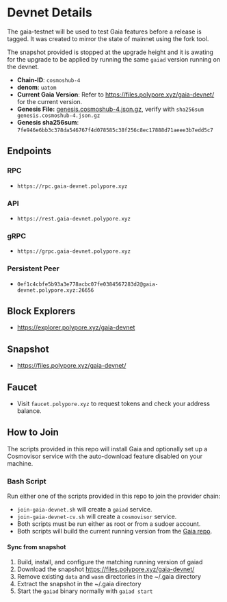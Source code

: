 
# Devnet Details

The gaia-testnet will be used to test Gaia features before a release is tagged. It was created to mirror the state of mainnet using the fork tool.

The snapshot provided is stopped at the upgrade height and it is awating for the upgrade to be applied by running the same `gaiad` version running on the devnet.

* **Chain-ID**: `cosmoshub-4`
* **denom**: `uatom`
* **Current Gaia Version**: Refer to https://files.polypore.xyz/gaia-devnet/ for the current version.
* **Genesis File:**  [genesis.cosmoshub-4.json.gz](https://github.com/cosmos/mainnet/raw/master/genesis/genesis.cosmoshub-4.json.gz), verify with `sha256sum genesis.cosmoshub-4.json.gz`
* **Genesis sha256sum**: `7fe946e6bb3c378da546767f4d078585c38f256c8ec17888d71aeee3b7edd5c7`

## Endpoints

### RPC

* `https://rpc.gaia-devnet.polypore.xyz`

### API

* `https://rest.gaia-devnet.polypore.xyz`

### gRPC

* `https://grpc.gaia-devnet.polypore.xyz`

### Persistent Peer

* `0ef1c4cbfe5b93a3e778acbc07fe0384567283d2@gaia-devnet.polypore.xyz:26656`

## Block Explorers

* https://explorer.polypore.xyz/gaia-devnet

## Snapshot

* https://files.polypore.xyz/gaia-devnet/

## Faucet

* Visit `faucet.polypore.xyz` to request tokens and check your address balance.

## How to Join

The scripts provided in this repo will install Gaia and optionally set up a Cosmovisor service with the auto-download feature disabled on your machine.

### Bash Script

Run either one of the scripts provided in this repo to join the provider chain:
* `join-gaia-devnet.sh` will create a `gaiad` service.
* `join-gaia-devnet-cv.sh` will create a `cosmovisor` service.
* Both scripts must be run either as root or from a sudoer account.
* Both scripts will build the current running version from the [Gaia repo](https://github.com/cosmos/gaia/).

#### Sync from snapshot

1. Build, install, and configure the matching running version of gaiad
2. Download the snapshot https://files.polypore.xyz/gaia-devnet/
3. Remove existing `data` and `wasm` directories in the ~/.gaia directory
4. Extract the snapshot in the ~/.gaia directory
5. Start the `gaiad` binary normally with `gaiad start`
